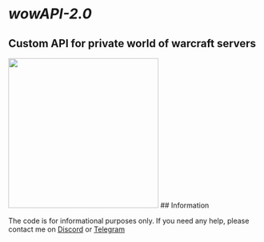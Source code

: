 # _wowAPI-2.0_
## Custom API for private world of warcraft servers
<img src="https://postimg.cc/bGVNzqkh" height="300px">
## Information

The code is for informational purposes only. If you need any help, please contact me on <a href="https://discordapp.com/users/416812391003586571" target="_blank">Discord</a> or <a href="https://t.me/nulls18" target="_blank">Telegram</a>
